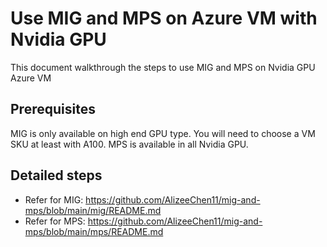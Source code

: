 # Use MIG and MPS on Azure VM with Nvidia GPU
This document walkthrough the steps to use MIG and MPS on Nvidia GPU Azure VM

## Prerequisites
MIG is only available on high end GPU type. You will need to choose a VM SKU at least with A100.
MPS is available in all Nvidia GPU.

## Detailed steps
- Refer for MIG: https://github.com/AlizeeChen11/mig-and-mps/blob/main/mig/README.md
- Refer for MPS: https://github.com/AlizeeChen11/mig-and-mps/blob/main/mps/README.md

